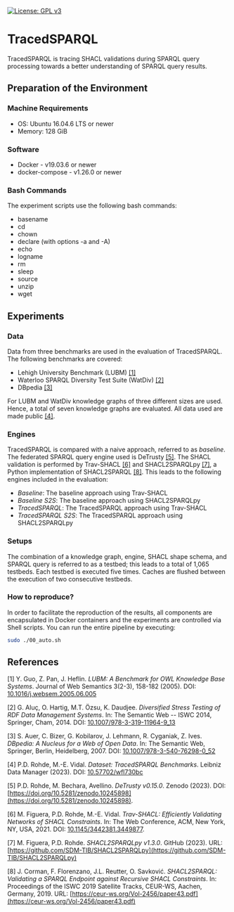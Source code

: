[![License: GPL v3](https://img.shields.io/badge/License-GPLv3-blue.svg)](LICENSE)

# TracedSPARQL

TracedSPARQL is tracing SHACL validations during SPARQL query processing towards a better understanding of SPARQL query results.

## Preparation of the Environment
### Machine Requirements
- OS: Ubuntu 16.04.6 LTS or newer
- Memory: 128 GiB

### Software
- Docker - v19.03.6 or newer
- docker-compose - v1.26.0 or newer

### Bash Commands
The experiment scripts use the following bash commands:

- basename
- cd
- chown
- declare (with options -a and -A)
- echo
- logname
- rm
- sleep
- source
- unzip
- wget

## Experiments
### Data
Data from three benchmarks are used in the evaluation of TracedSPARQL.
The following benchmarks are covered:

- Lehigh University Benchmark (LUBM) [\[1\]](#1)
- Waterloo SPARQL Diversity Test Suite (WatDiv) [\[2\]](#2)
- DBpedia [\[3\]](#3)

For LUBM and WatDiv knowledge graphs of three different sizes are used.
Hence, a total of seven knowledge graphs are evaluated.
All data used are made public [\[4\]](#4).

### Engines
TracedSPARQL is compared with a naive approach, referred to as _baseline_.
The federated SPARQL query engine used is DeTrusty [\[5\]](#5).
The SHACL validation is performed by Trav-SHACL [\[6\]](#6) and SHACL2SPARQLpy [\[7\]](#7), a Python implementation of SHACL2SPARQL [\[8\]](#8).
This leads to the following engines included in the evaluation:

- _Baseline_: The baseline approach using Trav-SHACL
- _Baseline S2S_: The baseline approach using SHACL2SPARQLpy
- _TracedSPARQL_: The TracedSPARQL approach using Trav-SHACL
- _TracedSPARQL S2S_: The TracedSPARQL approach using SHACL2SPARQLpy

### Setups
The combination of a knowledge graph, engine, SHACL shape schema, and SPARQL query is referred to as a testbed; this leads to a total of 1,065 testbeds.
Each testbed is executed five times.
Caches are flushed between the execution of two consecutive testbeds.

### How to reproduce?
In order to facilitate the reproduction of the results, all components are encapsulated in Docker containers and the experiments are controlled via Shell scripts.
You can run the entire pipeline by executing:
```bash
sudo ./00_auto.sh
```

## References
<a name="1">[1]</a> Y. Guo, Z. Pan, J. Heflin. _LUBM: A Benchmark for OWL Knowledge Base Systems_. Journal of Web Semantics 3(2-3), 158-182 (2005). DOI: [10.1016/j.websem.2005.06.005](https://doi.org/10.1016/j.websem.2005.06.005)

<a name="2">[2]</a> G. Aluç, O. Hartig, M.T. Özsu, K. Daudjee. _Diversified Stress Testing of RDF Data Management Systems_. In: The Semantic Web -- ISWC 2014, Springer, Cham, 2014. DOI: [10.1007/978-3-319-11964-9_13](https://doi.org/10.1007/978-3-319-11964-9_13)

<a name="3">[3]</a> S. Auer, C. Bizer, G. Kobilarov, J. Lehmann, R. Cyganiak, Z. Ives. _DBpedia: A Nucleus for a Web of Open Data_. In: The Semantic Web, Springer, Berlin, Heidelberg, 2007. DOI: [10.1007/978-3-540-76298-0_52](https://doi.org/10.1007/978-3-540-76298-0_52)

<a name="4">[4]</a> P.D. Rohde, M.-E. Vidal. _Dataset: TracedSPARQL Benchmarks_. Leibniz Data Manager (2023). DOI: [10.57702/wfl730bc](https://doi.org/10.57702/wfl730bc)

<a name="5">[5]</a> P.D. Rohde, M. Bechara, Avellino. _DeTrusty v0.15.0_. Zenodo (2023). DOI: [https://doi.org/10.5281/zenodo.10245898](https://doi.org/10.5281/zenodo.10245898).

<a name="6">[6]</a> M. Figuera, P.D. Rohde, M.-E. Vidal. _Trav-SHACL: Efficiently Validating Networks of SHACL Constraints_. In: The Web Conference, ACM, New York, NY, USA, 2021. DOI: [10.1145/3442381.3449877](https://doi.org/10.1145/3442381.3449877).

<a name="7">[7]</a> M. Figuera, P.D. Rohde. _SHACL2SPARQLpy v1.3.0_. GitHub (2023). URL: [https://github.com/SDM-TIB/SHACL2SPARQLpy](https://github.com/SDM-TIB/SHACL2SPARQLpy)

<a name="8">[8]</a> J. Corman, F. Florenzano, J.L. Reutter, O. Savković. _SHACL2SPARQL: Validating a SPARQL Endpoint against Recursive SHACL Constraints_. In: Proceedings of the ISWC 2019 Satellite Tracks, CEUR-WS, Aachen, Germany, 2019. URL: [https://ceur-ws.org/Vol-2456/paper43.pdf](https://ceur-ws.org/Vol-2456/paper43.pdf)

